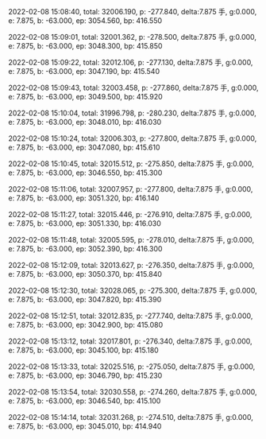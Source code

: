 2022-02-08 15:08:40, total: 32006.190, p: -277.840, delta:7.875 手, g:0.000, e: 7.875, b: -63.000, ep: 3054.560, bp: 416.550

2022-02-08 15:09:01, total: 32001.362, p: -278.500, delta:7.875 手, g:0.000, e: 7.875, b: -63.000, ep: 3048.300, bp: 415.850

2022-02-08 15:09:22, total: 32012.106, p: -277.130, delta:7.875 手, g:0.000, e: 7.875, b: -63.000, ep: 3047.190, bp: 415.540

2022-02-08 15:09:43, total: 32003.458, p: -277.860, delta:7.875 手, g:0.000, e: 7.875, b: -63.000, ep: 3049.500, bp: 415.920

2022-02-08 15:10:04, total: 31996.798, p: -280.230, delta:7.875 手, g:0.000, e: 7.875, b: -63.000, ep: 3048.010, bp: 416.030

2022-02-08 15:10:24, total: 32006.303, p: -277.800, delta:7.875 手, g:0.000, e: 7.875, b: -63.000, ep: 3047.080, bp: 415.610

2022-02-08 15:10:45, total: 32015.512, p: -275.850, delta:7.875 手, g:0.000, e: 7.875, b: -63.000, ep: 3046.550, bp: 415.300

2022-02-08 15:11:06, total: 32007.957, p: -277.800, delta:7.875 手, g:0.000, e: 7.875, b: -63.000, ep: 3051.320, bp: 416.140

2022-02-08 15:11:27, total: 32015.446, p: -276.910, delta:7.875 手, g:0.000, e: 7.875, b: -63.000, ep: 3051.330, bp: 416.030

2022-02-08 15:11:48, total: 32005.595, p: -278.010, delta:7.875 手, g:0.000, e: 7.875, b: -63.000, ep: 3052.390, bp: 416.300

2022-02-08 15:12:09, total: 32013.627, p: -276.350, delta:7.875 手, g:0.000, e: 7.875, b: -63.000, ep: 3050.370, bp: 415.840

2022-02-08 15:12:30, total: 32028.065, p: -275.300, delta:7.875 手, g:0.000, e: 7.875, b: -63.000, ep: 3047.820, bp: 415.390

2022-02-08 15:12:51, total: 32012.835, p: -277.740, delta:7.875 手, g:0.000, e: 7.875, b: -63.000, ep: 3042.900, bp: 415.080

2022-02-08 15:13:12, total: 32017.801, p: -276.340, delta:7.875 手, g:0.000, e: 7.875, b: -63.000, ep: 3045.100, bp: 415.180

2022-02-08 15:13:33, total: 32025.516, p: -275.050, delta:7.875 手, g:0.000, e: 7.875, b: -63.000, ep: 3046.790, bp: 415.230

2022-02-08 15:13:54, total: 32030.558, p: -274.260, delta:7.875 手, g:0.000, e: 7.875, b: -63.000, ep: 3046.540, bp: 415.100

2022-02-08 15:14:14, total: 32031.268, p: -274.510, delta:7.875 手, g:0.000, e: 7.875, b: -63.000, ep: 3045.010, bp: 414.940